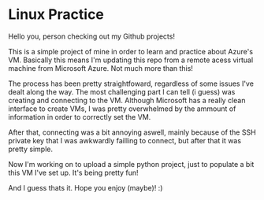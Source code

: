 # Linux Practice

Hello you, person checking out my Github projects!

This is a simple project of mine in order to learn and practice about Azure's VM.
Basically this means I'm updating this repo from a remote acess virtual machine from Microsoft Azure.
Not much more than this!

The process has been pretty straightfoward, regardless of some issues I've dealt along the way.
The most challenging part I can tell (i guess) was creating and connecting to the VM.
Although Microsoft has a really clean interface to create VMs, I was pretty overwhelmed by the ammount of information in order to correctly set the VM.

After that, connecting was a bit annoying aswell, mainly because of the SSH private key that I was awkwardly failling to connect, but after that it was pretty simple.

Now I'm working on to upload a simple python project, just to populate a bit this VM I've set up. It's being pretty fun!

And I guess thats it. Hope you enjoy (maybe)! :)